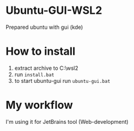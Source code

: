 # Ubuntu-GUI-WSL2
Prepared ubuntu with gui (kde)

# How to install

1. extract archive to C:\wsl2
2. run ``install.bat``
3. to start ubuntu-gui run ``ubuntu-gui.bat``

# My workflow
I'm using it for JetBrains tool (Web-development)


